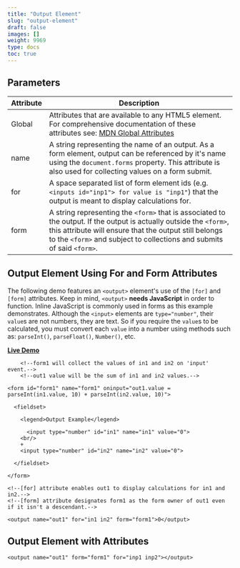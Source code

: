 ```yaml
---
title: "Output Element"
slug: "output-element"
draft: false
images: []
weight: 9969
type: docs
toc: true
---
```


## Parameters
| Attribute | Description |
| ------ | ------ |
| Global   | Attributes that are available to any HTML5 element. For comprehensive documentation of these attributes see: [MDN Global Attributes](https://developer.mozilla.org/en-US/docs/Web/HTML/Global_attributes) |
| name | A string representing the name of an output. As a form element, output can be referenced by it's name using the `document.forms` property. This attribute is also used for collecting values on a form submit. |
| for | A space separated list of form element ids (e.g. `<inputs id="inp1"> for value is "inp1"`) that the output is meant to display calculations for. |
| form | A string representing the `<form>` that is associated to the output. If the output is actually outside the `<form>`, this attribute will ensure that the output still belongs to the `<form>` and subject to collections and submits of said `<form>`. |
 


## Output Element Using For and Form Attributes
The following demo features an `<output>` element's use of the `[for]` and `[form]` attributes. Keep in mind, `<output>` **needs JavaScript** in order to function. Inline JavaScript is commonly used in forms as this example demonstrates. Although the `<input>` elements are `type="number"`, their `value`s are not numbers, they are text. So if you require the `value`s to be calculated, you must convert each `value` into a number using methods such as: `parseInt()`, `parseFloat()`, `Number()`, etc.

[**Live Demo**][1]

        <!--form1 will collect the values of in1 and in2 on 'input' event.-->
        <!--out1 value will be the sum of in1 and in2 values.-->    

    <form id="form1" name="form1" oninput="out1.value = parseInt(in1.value, 10) + parseInt(in2.value, 10)">

      <fieldset>

        <legend>Output Example</legend>

          <input type="number" id="in1" name="in1" value="0">
        <br/>
        +
        <input type="number" id="in2" name="in2" value="0">

      </fieldset>
    
    </form>

    <!--[for] attribute enables out1 to display calculations for in1 and in2.-->
    <!--[form] attribute designates form1 as the form owner of out1 even if it isn't a descendant.-->

    <output name="out1" for="in1 in2" form="form1">0</output>


  [1]: http://pagedemos.com/jhvyqchzm29u/2

## Output Element with Attributes 
    <output name="out1" form="form1" for="inp1 inp2"></output>

